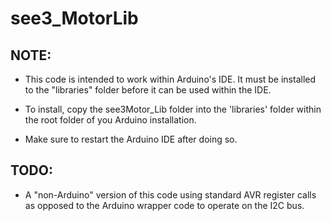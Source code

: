 see3_MotorLib
=============

NOTE:
-----

+ This code is intended to work within Arduino's IDE. It must be installed to the "libraries" folder before it can be used within the IDE.

+ To install, copy the see3Motor_Lib folder into the 'libraries' folder within the root folder of you Arduino installation.

+ Make sure to restart the Arduino IDE after doing so.



TODO:
-----
+ A "non-Arduino" version of this code using standard AVR register calls as opposed to the Arduino wrapper code to operate on the I2C bus.

